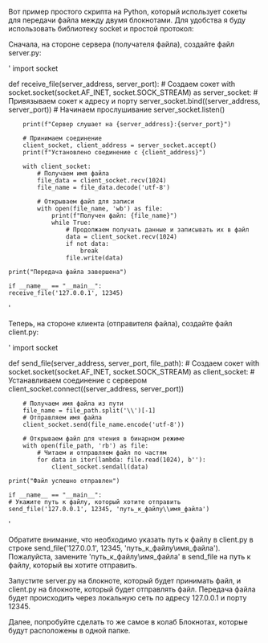 Вот пример простого скрипта на Python, который использует сокеты для передачи файла между двумя блокнотами. Для удобства я буду использовать библиотеку socket и простой протокол:

Сначала, на стороне сервера (получателя файла), создайте файл server.py:


'
import socket

def receive_file(server_address, server_port):
    # Создаем сокет
    with socket.socket(socket.AF_INET, socket.SOCK_STREAM) as server_socket:
        # Привязываем сокет к адресу и порту
        server_socket.bind((server_address, server_port))
        # Начинаем прослушивание
        server_socket.listen()

        print(f"Сервер слушает на {server_address}:{server_port}")

        # Принимаем соединение
        client_socket, client_address = server_socket.accept()
        print(f"Установлено соединение с {client_address}")

        with client_socket:
            # Получаем имя файла
            file_data = client_socket.recv(1024)
            file_name = file_data.decode('utf-8')
            
            # Открываем файл для записи
            with open(file_name, 'wb') as file:
                print(f"Получен файл: {file_name}")
                while True:
                    # Продолжаем получать данные и записывать их в файл
                    data = client_socket.recv(1024)
                    if not data:
                        break
                    file.write(data)

    print("Передача файла завершена")

    if __name__ == "__main__":
    receive_file('127.0.0.1', 12345)

'

Теперь, на стороне клиента (отправителя файла), создайте файл client.py:

'
import socket

def send_file(server_address, server_port, file_path):
    # Создаем сокет
    with socket.socket(socket.AF_INET, socket.SOCK_STREAM) as client_socket:
        # Устанавливаем соединение с сервером
        client_socket.connect((server_address, server_port))

        # Получаем имя файла из пути
        file_name = file_path.split('\\')[-1]
        # Отправляем имя файла
        client_socket.send(file_name.encode('utf-8'))

        # Открываем файл для чтения в бинарном режиме
        with open(file_path, 'rb') as file:
            # Читаем и отправляем файл по частям
            for data in iter(lambda: file.read(1024), b''):
                client_socket.sendall(data)

    print("Файл успешно отправлен")

    if __name__ == "__main__":
    # Укажите путь к файлу, который хотите отправить
    send_file('127.0.0.1', 12345, 'путь_к_файлу\\имя_файла')

'

Обратите внимание, что необходимо указать путь к файлу в client.py в строке send_file('127.0.0.1', 12345, 'путь_к_файлу\\имя_файла'). Пожалуйста, замените 'путь_к_файлу\\имя_файла' в send_file на путь к файлу, который вы хотите отправить.

Запустите server.py на блокноте, который будет принимать файл, и client.py на блокноте, который будет отправлять файл. Передача файла будет происходить через локальную сеть по адресу 127.0.0.1 и порту 12345.

Далее, попробуйте сделать то же самое в колаб Блокнотах, которые будут расположены в одной папке.
